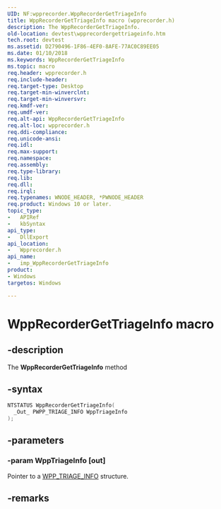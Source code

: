 ```yaml
---
UID: NF:wpprecorder.WppRecorderGetTriageInfo
title: WppRecorderGetTriageInfo macro (wpprecorder.h)
description: The WppRecorderGetTriageInfo.
old-location: devtest\wpprecordergettriageinfo.htm
tech.root: devtest
ms.assetid: D2790496-1F86-4EF0-8AFE-77AC0C89EE05
ms.date: 01/10/2018
ms.keywords: WppRecorderGetTriageInfo
ms.topic: macro
req.header: wpprecorder.h
req.include-header:
req.target-type: Desktop
req.target-min-winverclnt:
req.target-min-winversvr:
req.kmdf-ver:
req.umdf-ver:
req.alt-api: WppRecorderGetTriageInfo
req.alt-loc: wpprecorder.h
req.ddi-compliance:
req.unicode-ansi:
req.idl:
req.max-support:
req.namespace:
req.assembly:
req.type-library:
req.lib:
req.dll:
req.irql:
req.typenames: WNODE_HEADER, *PWNODE_HEADER
req.product: Windows 10 or later.
topic_type:
-	APIRef
-	kbSyntax
api_type:
-	DllExport
api_location:
-	Wpprecorder.h
api_name:
-	imp_WppRecorderGetTriageInfo
product:
- Windows
targetos: Windows

---
```


# WppRecorderGetTriageInfo macro



## -description
The <b>WppRecorderGetTriageInfo</b> method



## -syntax

```cpp
NTSTATUS WppRecorderGetTriageInfo(
  _Out_ PWPP_TRIAGE_INFO WppTriageInfo
);
```


## -parameters

### -param WppTriageInfo [out]

Pointer to a <a href="..\wpprecorder\ns-wpprecorder-_wpp_triage_info.md">WPP_TRIAGE_INFO</a> structure.


## -remarks
